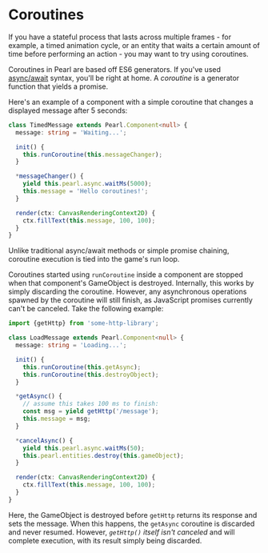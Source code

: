 # Coroutines

If you have a stateful process that lasts across multiple frames - for example, a timed animation cycle, or an entity that waits a certain amount of time before performing an action - you may want to try using coroutines.

Coroutines in Pearl are based off ES6 generators. If you've used [async/await](https://ponyfoo.com/articles/understanding-javascript-async-await) syntax, you'll be right at home. A *coroutine* is a generator function that yields a promise.

Here's an example of a component with a simple coroutine that changes a displayed message after 5 seconds:

```typescript
class TimedMessage extends Pearl.Component<null> {
  message: string = 'Waiting...';

  init() {
    this.runCoroutine(this.messageChanger);
  }

  *messageChanger() {
    yield this.pearl.async.waitMs(5000);
    this.message = 'Hello coroutines!';
  }

  render(ctx: CanvasRenderingContext2D) {
    ctx.fillText(this.message, 100, 100);
  }
}
```

Unlike traditional async/await methods or simple promise chaining, coroutine execution is tied into the game's run loop.

Coroutines started using `runCoroutine` inside a component are stopped when that component's GameObject is destroyed. Internally, this works by simply discarding the coroutine. However, any asynchronous operations spawned by the coroutine will still finish, as JavaScript promises currently can't be canceled. Take the following example:

```typescript
import {getHttp} from 'some-http-library';

class LoadMessage extends Pearl.Component<null> {
  message: string = 'Loading...';

  init() {
    this.runCoroutine(this.getAsync);
    this.runCoroutine(this.destroyObject);
  }

  *getAsync() {
    // assume this takes 100 ms to finish:
    const msg = yield getHttp('/message');
    this.message = msg;
  }

  *cancelAsync() {
    yield this.pearl.async.waitMs(50);
    this.pearl.entities.destroy(this.gameObject);
  }

  render(ctx: CanvasRenderingContext2D) {
    ctx.fillText(this.message, 100, 100);
  }
}
```

Here, the GameObject is destroyed before `getHttp` returns its response and sets the message. When this happens, the `getAsync` coroutine is discarded and never resumed. However, _`getHttp()` itself isn't canceled_ and will complete execution, with its result simply being discarded.